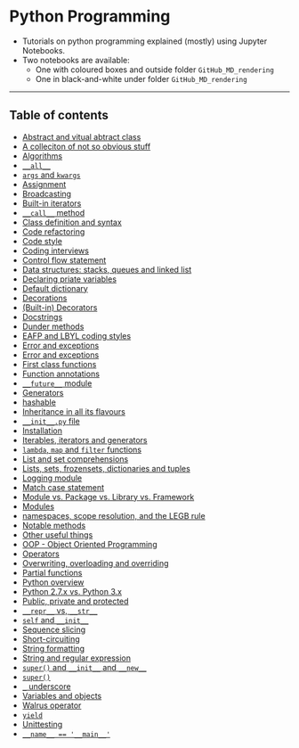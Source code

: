 # Python Programming
- Tutorials on python programming explained (mostly) using Jupyter Notebooks.
- Two notebooks are available: 
    - One with coloured boxes and outside folder `GitHub_MD_rendering` 
    - One in black-and-white under folder `GitHub_MD_rendering`
***

## Table of contents
- [Abstract and vitual abtract class](https://github.com/kyaiooiayk/Python-Programming/blob/main/tutorials/GitHub_MD_rendering/Abstract%20and%20virtual%20abstract%20class.ipynb)
- [A colleciton of not so obvious stuff](https://github.com/kyaiooiayk/Python-Programming/blob/main/tutorials/GitHub_MD_rendering/A%20collection%20of%20not-so-obvious%20Python%20stuff.ipynb)
- [Algorithms](https://github.com/kyaiooiayk/Python-Programming/tree/main/tutorials/Algorithms)
- [`__all__`](https://github.com/kyaiooiayk/Python-Programming/tree/main/tutorials/The%20__all__%20construct)
- [`args` and `kwargs`](https://github.com/kyaiooiayk/Python-Programming/blob/main/tutorials/GitHub_MD_rendering/Args%20and%20kwargs.ipynb)
- [Assignment](https://github.com/kyaiooiayk/Python-Programming/blob/main/tutorials/GitHub_MD_rendering/Assignment.ipynb)
- [Broadcasting](https://github.com/kyaiooiayk/Python-Programming/blob/main/tutorials/GitHub_MD_rendering/Broadcasting.ipynb)
- [Built-in iterators](https://github.com/kyaiooiayk/Python-Programming/blob/main/tutorials/GitHub_MD_rendering/Built-in%20iterators.ipynb)
- [`__call__` method](https://github.com/kyaiooiayk/Python-Programming/blob/main/tutorials/GitHub_MD_rendering/__call__%20method.ipynb)
- [Class definition and syntax](https://github.com/kyaiooiayk/Python-Programming/blob/main/tutorials/GitHub_MD_rendering/Class%20definition%20and%20syntax.ipynb)
- [Code refactoring](https://github.com/kyaiooiayk/Python-Programming/blob/main/tutorials/GitHub_MD_rendering/Code%20refactoring.ipynb)
- [Code style](https://github.com/kyaiooiayk/Python-Programming/blob/main/tutorials/Code_style.md)
- [Coding interviews](https://github.com/kyaiooiayk/Python-Programming/tree/main/tutorials/Coding_Interview_exercises)
- [Control flow statement](https://github.com/kyaiooiayk/Python-Programming/blob/main/tutorials/GitHub_MD_rendering/Control%20flow%20statements.ipynb)
- [Data structures: stacks, queues and linked list](https://github.com/kyaiooiayk/Python-Programming/blob/main/tutorials/GitHub_MD_rendering/Data%20structure%20stacks%2C%20queues%2C%20linked%20list.ipynb) 
- [Declaring priate variables](https://github.com/kyaiooiayk/Python-Programming/blob/main/tutorials/GitHub_MD_rendering/Declaring%20private%20variables.ipynb)
- [Default dictionary](https://github.com/kyaiooiayk/Python-Programming/blob/main/tutorials/GitHub_MD_rendering/default_dictionary.ipynb)
- [Decorations](https://github.com/kyaiooiayk/Python-Programming/tree/main/tutorials/Decorations/GitHub_MD_rendering)
- [(Built-in) Decorators](https://github.com/kyaiooiayk/Python-Programming/tree/main/tutorials/Built-in%20Decorators/GitHub_MD_rendering)
- [Docstrings](https://github.com/kyaiooiayk/Python-Programming/blob/main/tutorials/GitHub_MD_rendering/Docstrings.ipynb)
- [Dunder methods](https://github.com/kyaiooiayk/Python-Programming/blob/main/tutorials/GitHub_MD_rendering/Dunder%20methods.ipynb)
- [EAFP and LBYL coding styles](https://github.com/kyaiooiayk/Python-Programming/blob/main/tutorials/GitHub_MD_rendering/EAFP_and_LBYL_coding_styles.ipynb)
- [Error and exceptions](https://github.com/kyaiooiayk/Python-Programming/blob/main/tutorials/GitHub_MD_rendering/Errors%20and%20exceptions.ipynb)
- [Error and exceptions](https://github.com/kyaiooiayk/Python-Programming/blob/main/tutorials/GitHub_MD_rendering/Exceptions/Exceptions.ipynb)
- [First class functions](https://github.com/kyaiooiayk/Python-Programming/blob/main/tutorials/GitHub_MD_rendering/First%20class%20functions.ipynb)
- [Function annotations](https://github.com/kyaiooiayk/Python-Programming/blob/main/tutorials/GitHub_MD_rendering/Function%20annotation.ipynb)
- [`__future__` module](https://github.com/kyaiooiayk/Python-Programming/blob/main/tutorials/GitHub_MD_rendering/The%20__future__%20module.ipynb)
- [Generators](https://github.com/kyaiooiayk/Python-Programming/blob/main/tutorials/GitHub_MD_rendering/Generators.ipynb)
- [hashable](https://github.com/kyaiooiayk/Python-Programming/blob/main/tutorials/GitHub_MD_rendering/hashable.ipynb)
- [Inheritance in all its flavours](https://github.com/kyaiooiayk/Python-Programming/blob/main/tutorials/GitHub_MD_rendering/Inheritance%20in%20all%20its%20flavours.ipynb)
- [`__init__.py` file](https://github.com/kyaiooiayk/Python-Programming/tree/main/tutorials/Introduction%20to%20__init__.py)
- [Installation](https://github.com/kyaiooiayk/Python-Programming/tree/main/tutorials/Installation.md)
- [Iterables, iterators and generators](https://github.com/kyaiooiayk/Python-Programming/blob/main/tutorials/GitHub_MD_rendering/Iterables%2C%20Iterators%20and%20Generators.ipynb)
- [`lambda`, `map` and `filter` functions](https://github.com/kyaiooiayk/Python-Programming/blob/main/tutorials/GitHub_MD_rendering/Lambda%2C%20map%20and%20filter%20functions.ipynb)
- [List and set comprehensions](https://github.com/kyaiooiayk/Python-Programming/blob/main/tutorials/GitHub_MD_rendering/List%20and%20set%20comprehensions.ipynb)
- [Lists, sets, frozensets, dictionaries and tuples](https://github.com/kyaiooiayk/Python-Programming/blob/main/tutorials/GitHub_MD_rendering/Lists%2C%20sets%2C%20frozensets%2C%20dictionaries%20and%20tuples.ipynb)
- [Logging module](https://github.com/kyaiooiayk/Python-Programming/blob/main/tutorials/GitHub_MD_rendering/Logging%20module.ipynb)
- [Match case statement](https://github.com/kyaiooiayk/Python-Programming/blob/main/tutorials/GitHub_MD_rendering/Match%20case%20statement.ipynb)
- [Module vs. Package vs. Library vs. Framework](https://github.com/kyaiooiayk/Python-Programming/blob/main/tutorials/modules_packages_libraries_frameworks.md)
- [Modules](https://github.com/kyaiooiayk/Python-Programming/blob/main/tutorials/Modules)
- [namespaces, scope resolution, and the LEGB rule](https://github.com/kyaiooiayk/Python-Programming/blob/main/tutorials/GitHub_MD_rendering/Namespaces%2C%20scope%20resolution%2C%20and%20the%20LEGB%20rule.ipynb)
- [Notable methods](https://github.com/kyaiooiayk/Python-Programming/tree/main/tutorials/Notable_methods_in_python)
- [Other useful things](https://github.com/kyaiooiayk/Python-Programming/tree/main/tutorials/Other_useuful_things)
- [OOP - Object Oriented Programming](https://github.com/kyaiooiayk/Python-Programming/blob/main/tutorials/GitHub_MD_rendering/Object-Oriented%20Programming%20(OOP)%20in%20Python.ipynb)
- [Operators](https://github.com/kyaiooiayk/Python-Programming/blob/main/tutorials/GitHub_MD_rendering/Operators.ipynb)
- [Overwriting, overloading and overriding](https://github.com/kyaiooiayk/Python-Programming/blob/main/tutorials/GitHub_MD_rendering/Overwriting%20vs.%20Overloading%20vs.%20Overriding.ipynb)
- [Partial functions](https://github.com/kyaiooiayk/Python-Programming/blob/main/tutorials/GitHub_MD_rendering/Partial%20function.ipynb)
- [Python overview](https://github.com/kyaiooiayk/Python-Programming/blob/main/tutorials/Python_overview.md)
- [Python 2.7.x vs. Python 3.x](https://github.com/kyaiooiayk/Python-Programming/blob/main/tutorials/GitHub_MD_rendering/Python%202.7=.x%20and%20Python%203.x.ipynb)
- [Public, private and protected](https://github.com/kyaiooiayk/Python-Programming/blob/main/tutorials/GitHub_MD_rendering/Public%2C%20Private%2C%20Protected%20attributes.ipynb)
- [`__repr__` vs, `__str__`](https://github.com/kyaiooiayk/Python-Programming/blob/main/tutorials/GitHub_MD_rendering/__repr__%20vs.%20__str__.ipynb)
- [`self` and `__init__`](https://github.com/kyaiooiayk/Python-Programming/blob/main/tutorials/GitHub_MD_rendering/self%20and%20__init__.ipynb)
- [Sequence slicing](https://github.com/kyaiooiayk/Python-Programming/blob/main/tutorials/GitHub_MD_rendering/Sequence%20slicing.ipynb)
- [Short-circuiting](https://github.com/kyaiooiayk/Python-Programming/blob/main/tutorials/GitHub_MD_rendering/Short-circuting.ipynb)
- [String formatting](https://github.com/kyaiooiayk/Python-Programming/blob/main/tutorials/GitHub_MD_rendering/String%20formatting.ipynb)
- [String and regular expression](https://github.com/kyaiooiayk/Python-Programming/blob/main/tutorials/GitHub_MD_rendering/Strings%20and%20regular%20expressions.ipynb)
- [`super()` and `__init__` and `__new__`](https://github.com/kyaiooiayk/Python-Programming/blob/main/tutorials/GitHub_MD_rendering/Super()%20__init__%20and%20__new__.ipynb)
- [`super()`](https://github.com/kyaiooiayk/Python-Programming/blob/main/tutorials/GitHub_MD_rendering/Super().ipynb)
- [`_` underscore](https://github.com/kyaiooiayk/Python-Programming/blob/main/tutorials/GitHub_MD_rendering/Underscore%20(_).ipynb)
- [Variables and objects](https://github.com/kyaiooiayk/Python-Programming/blob/main/tutorials/GitHub_MD_rendering/Variables%20and%20Objects.ipynb)
- [Walrus operator](https://github.com/kyaiooiayk/Python-Programming/blob/main/tutorials/GitHub_MD_rendering/Walrus_operator.ipynb)
- [`yield`](https://github.com/kyaiooiayk/Python-Programming/blob/main/tutorials/GitHub_MD_rendering/Yield.ipynb)
- [Unittesting](https://github.com/kyaiooiayk/Python-Programming/tree/main/tutorials/Unittest)
- [`__name__ == '__main__'`](https://github.com/kyaiooiayk/Python-Programming/tree/main/tutorials/__name__%20%3D%3D%20'__main__')
